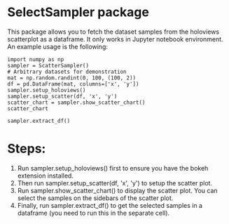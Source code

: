 # SelectSampler package
This package allows you to fetch the dataset samples from the holoviews scatterplot as a dataframe. It only  works in Jupyter notebook environment. An example usage is the following:
   ```ipython
import numpy as np
sampler = ScatterSampler()
# Arbitrary datasets for demonstration
mat = np.random.randint(0, 100, (100, 2))
df = pd.DataFrame(mat, columns=['x', 'y'])
sampler.setup_holoviews()
sampler.setup_scatter(df, 'x', 'y')
scatter_chart = sampler.show_scatter_chart()
scatter_chart
```
```ipython
sampler.extract_df()
```

# Steps:
1. Run sampler.setup_holoviews() first to ensure you have the bokeh extension installed. 
2. Then run sampler.setup_scatter(df, 'x', 'y') to setup the scatter plot.
3.  Run sampler.show_scatter_chart() to display the scatter plot. You can select the samples on the sidebars of the scatter plot.
4. Finally, run sampler.extract_df() to get the selected samples in a dataframe (you need to run this in the separate cell).